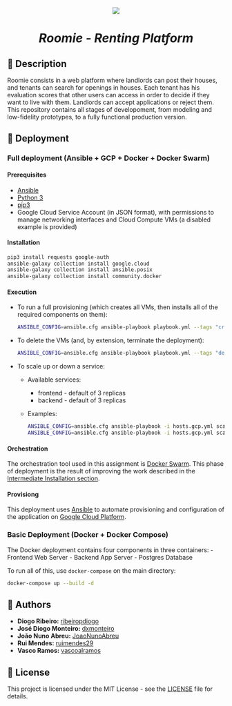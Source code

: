 <div align="center">
  <img src="https://user-images.githubusercontent.com/38591616/122379565-e3c2c500-cf5e-11eb-8200-321df6858a13.png">
  
  <h1><i>Roomie - Renting Platform</i></h1>
</div>

## 📖 Description

Roomie consists in a web platform where landlords can post their houses, and tenants can search for openings in houses. Each tenant has his evaluation scores that other users can access in order to decide if they want to live with them. Landlords can accept applications or reject them. This repository contains all stages of developoment, from modeling and low-fidelity prototypes, to a fully functional production version.

## 🚀 Deployment

### Full deployment (Ansible + GCP + Docker + Docker Swarm)

#### Prerequisites

-   [Ansible](https://docs.ansible.com/ansible/latest/installation_guide/intro_installation.html)
-   [Python 3](https://www.python.org/downloads)
-   [pip3](https://pip.pypa.io/en/stable/installing/)
-   Google Cloud Service Account (in JSON format), with permissions to manage networking interfaces and Cloud Compute VMs (a disabled example is provided)

#### Installation

```bash
pip3 install requests google-auth
ansible-galaxy collection install google.cloud
ansible-galaxy collection install ansible.posix
ansible-galaxy collection install community.docker
```

#### Execution

-   To run a full provisioning (which creates all VMs, then installs all of the required components on them):

    ```bash
    ANSIBLE_CONFIG=ansible.cfg ansible-playbook playbook.yml --tags "create-vms,provision"
    ```

-   To delete the VMs (and, by extension, terminate the deployment):

    ```bash
    ANSIBLE_CONFIG=ansible.cfg ansible-playbook playbook.yml --tags "delete-vms"
    ```

-   To scale up or down a service:

    -   Available services:

        -   frontend - default of 3 replicas
        -   backend - default of 3 replicas

    -   Examples:
        ```bash
        ANSIBLE_CONFIG=ansible.cfg ansible-playbook -i hosts.gcp.yml scale.yml -e "frontend=3"
        ANSIBLE_CONFIG=ansible.cfg ansible-playbook -i hosts.gcp.yml scale.yml -e "frontend=3 backend=1"
        ```

#### Orchestration

The orchestration tool used in this assignment is [Docker Swarm](https://docs.docker.com/get-started/swarm-deploy). This phase of deployment is the result of improving the work described in the [Intermediate Installation section](#intermediate-installation).

#### Provisiong

This deployment uses [Ansible](https://www.ansible.com) to automate provisioning and configuration of the application on [Google Cloud Platform](https://cloud.google.com).

### Basic Deployment (Docker + Docker Compose)
The Docker deployment contains four components in three containers:
    - Frontend Web Server
    - Backend App Server
    - Postgres Database

To run all of this, use ``docker-compose`` on the main directory:
```bash
docker-compose up --build -d
```

## 🤝 Authors

-   **Diogo Ribeiro:** [ribeiropdiogo](https://github.com/ribeiropdiogo)
-   **José Diogo Monteiro:** [dxmonteiro](https://github.com/DxMonteiro)
-   **João Nuno Abreu:** [JoaoNunoAbreu](https://github.com/JoaoNunoAbreu)
-   **Rui Mendes:** [ruimendes29](https://github.com/ruimendes29)
-   **Vasco Ramos:** [vascoalramos](https://vascoalramos.me)


## 📝 License

This project is licensed under the MIT License - see the [LICENSE](LICENSE) file for details.
